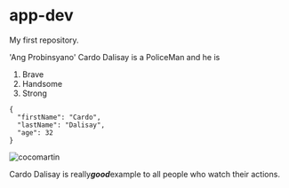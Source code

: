 # app-dev
My first repository.

'Ang Probinsyano' 
Cardo Dalisay is a PoliceMan
and he is
1. Brave
2. Handsome
3. Strong

```
{
  "firstName": "Cardo",
  "lastName": "Dalisay",
  "age": 32
}
```

![cocomartin](https://github.com/Justinspirit/app-dev/assets/169540006/98a6093a-8739-41b9-ba03-4c32530f0866)


Cardo Dalisay is really***good***example to all people who watch their actions.

   


